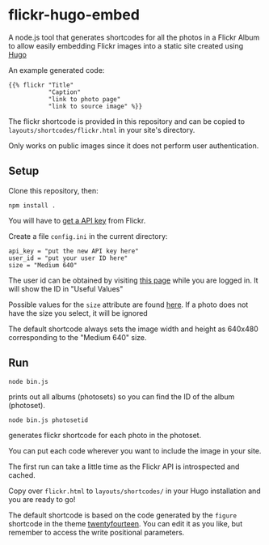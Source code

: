 flickr-hugo-embed
=================

A node.js tool that generates shortcodes for all the photos in a Flickr Album
to allow easily embedding Flickr images into a static site created using
[Hugo](http://gohugo.io)

An example generated code:

    {{% flickr "Title"
               "Caption"
               "link to photo page"
               "link to source image" %}}

The flickr shortcode is provided in this repository and can be copied to
`layouts/shortcodes/flickr.html` in your site's directory.

Only works on public images since it does not perform user authentication.

Setup
-----

Clone this repository, then:

    npm install .

You will have to [get a API key][getkey] from Flickr.

[getkey]: https://www.flickr.com/services/apps/create/apply/

Create a file `config.ini` in the current directory:

    api_key = "put the new API key here"
    user_id = "put your user ID here"
    size = "Medium 640"

The user id can be obtained by visiting [this page][getphotos] while you are
logged in. It will show the ID in "Useful Values"

[getphotos]: https://www.flickr.com/services/api/explore/flickr.photosets.getPhotos

Possible values for the `size` attribute are found [here][sizes]. If a photo
does not have the size you select, it will be ignored

[sizes]: https://www.flickr.com/services/api/flickr.photos.getSizes.html

The default shortcode always sets the image width and height as 640x480
corresponding to the "Medium 640" size.

Run
---

    node bin.js

prints out all albums (photosets) so you can find the ID of the album
(photoset).

    node bin.js photosetid

generates flickr shortcode for each photo in the photoset.

You can put each code wherever you want to include the image in your site.

The first run can take a little time as the Flickr API is introspected and
cached.

Copy over `flickr.html` to `layouts/shortcodes/` in your Hugo installation and you
are ready to go!

The default shortcode is based on the code generated by the `figure` shortcode
in the theme [twentyfourteen](https://github.com/jaden/twentyfourteen). You can
edit it as you like, but remember to access the write positional parameters.
